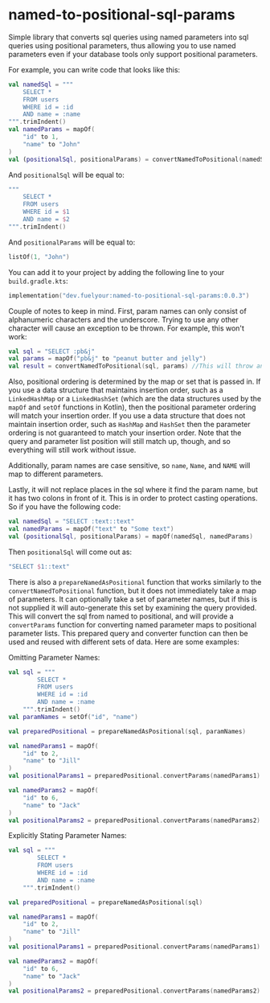 # named-to-positional-sql-params

Simple library that converts sql queries using named parameters into sql queries using positional
parameters, thus allowing you to use named parameters even if your database tools only support
positional parameters.

For example, you can write code that looks like this:

```kotlin
val namedSql = """
    SELECT *
    FROM users
    WHERE id = :id
    AND name = :name
""".trimIndent()
val namedParams = mapOf(
    "id" to 1,
    "name" to "John"
)
val (positionalSql, positionalParams) = convertNamedToPositional(namedSql, namedParams)
```

And `positionalSql` will be equal to:

```kotlin
"""
    SELECT *
    FROM users
    WHERE id = $1
    AND name = $2
""".trimIndent()
```

And `positionalParams` will be equal to:

```kotlin
listOf(1, "John")
```

You can add it to your project by adding the following line to your `build.gradle.kts`:

```kotlin
implementation("dev.fuelyour:named-to-positional-sql-params:0.0.3")
```

Couple of notes to keep in mind. First, param names can only consist of alphanumeric characters
and the underscore. Trying to use any other character will cause an exception to be thrown. For
example, this won't work:

```kotlin
val sql = "SELECT :pb&j"
val params = mapOf("pb&j" to "peanut butter and jelly")
val result = convertNamedToPositional(sql, params) //This will throw an exception
```

Also, positional ordering is determined by the map or set that is passed in. If you use a data
structure that maintains insertion order, such as a `LinkedHashMap` or a `LinkedHashSet` (which
are the data structures used by the `mapOf` and `setOf` functions in Kotlin), then the positional
parameter ordering will match your insertion order. If you use a data structure that does not
maintain insertion order, such as `HashMap` and `HashSet` then the parameter ordering is not
guaranteed to match your insertion order. Note that the query and parameter list position will
still match up, though, and so everything will still work without issue.

Additionally, param names are case sensitive, so `name`, `Name`, and `NAME` will map to different
parameters.

Lastly, it will not replace places in the sql where it find the param name, but it has two colons
in front of it. This is in order to protect casting operations. So if you have the following code:

```kotlin
val namedSql = "SELECT :text::text"
val namedParams = mapOf("text" to "Some text")
val (positionalSql, positionalParams) = mapOf(namedSql, namedParams)
```

Then `positionalSql` will come out as:

```kotlin
"SELECT $1::text"
```

There is also a `prepareNamedAsPositional` function that works similarly to the
`convertNamedToPositional` function, but it does not immediately take a map of parameters. It
can optionally take a set of parameter names, but if this is not supplied it will auto-generate
this set by examining the query provided. This will convert the sql from named to positional,
and will provide a `convertParams` function for converting named parameter maps to positional
parameter lists. This prepared query and converter function can then be used and reused with
different sets of data. Here are some examples:

Omitting Parameter Names:

```kotlin
val sql = """
        SELECT *
        FROM users
        WHERE id = :id
        AND name = :name
    """.trimIndent()
val paramNames = setOf("id", "name")

val preparedPositional = prepareNamedAsPositional(sql, paramNames)

val namedParams1 = mapOf(
    "id" to 2,
    "name" to "Jill"
)
val positionalParams1 = preparedPositional.convertParams(namedParams1)

val namedParams2 = mapOf(
    "id" to 6,
    "name" to "Jack"
)
val positionalParams2 = preparedPositional.convertParams(namedParams2)
```

Explicitly Stating Parameter Names:

```kotlin
val sql = """
        SELECT *
        FROM users
        WHERE id = :id
        AND name = :name
    """.trimIndent()

val preparedPositional = prepareNamedAsPositional(sql)

val namedParams1 = mapOf(
    "id" to 2,
    "name" to "Jill"
)
val positionalParams1 = preparedPositional.convertParams(namedParams1)

val namedParams2 = mapOf(
    "id" to 6,
    "name" to "Jack"
)
val positionalParams2 = preparedPositional.convertParams(namedParams2)
```